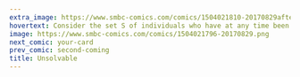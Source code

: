 ```yaml
---
extra_image: https://www.smbc-comics.com/comics/1504021810-20170829after.png
hovertext: Consider the set S of individuals who have at any time been my wife...
image: https://www.smbc-comics.com/comics/1504021796-20170829.png
next_comic: your-card
prev_comic: second-coming
title: Unsolvable
---
```



